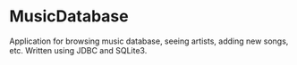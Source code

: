 # MusicDatabase
Application for browsing music database, seeing artists, adding new songs, etc. Written using JDBC and SQLite3. 
